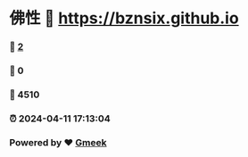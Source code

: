 # 佛性 :link: https://bznsix.github.io 
### :page_facing_up: [2](https://bznsix.github.io/tag.html) 
### :speech_balloon: 0 
### :hibiscus: 4510 
### :alarm_clock: 2024-04-11 17:13:04 
### Powered by :heart: [Gmeek](https://github.com/Meekdai/Gmeek)
